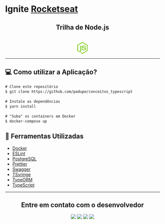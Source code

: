 # Ignite [Rocketseat](https://rocketseat.com.br/ 'Rocketseat')

<div align="center">
    <h2>Trilha de Node.js</h2>
</div>

<div align="center" style="display: inline_block"><br>
      <img align="center" alt="Padupe-Node" height="40" width="40" src="https://github.com/devicons/devicon/blob/master/icons/nodejs/nodejs-original.svg">
</div>

---

## 💻 Como utilizar a Aplicação?

```
# Clone este repositório
$ git clone https://github.com/padupe/conceitos_typescript

# Instale as dependências
$ yarn install

# "Suba" os containers em Docker
$ docker-compose up
```

## 🔧 Ferramentas Utilizadas

- [Docker](https://www.docker.com/ 'Docker')
- [ESLint](https://eslint.org/ 'ESLint')
- [PostgreSQL](https://www.postgresql.org/ 'PostgreSQL')
- [Prettier](https://prettier.io/ 'Prettier')
- [Swagger](https://swagger.io/ 'Swagger')
- [TSyringe](https://github.com/microsoft/tsyringe 'TSyringe')
- [TypeORM](https://typeorm.io/#/ 'TypeORM')
- [TypeScript](https://www.typescriptlang.org/ 'TypeScript')

---

<div align="center">
    <h2>Entre em contato com o desenvolvedor</h2>
  <a href="https://www.linkedin.com/in/paulo-eduardo-peixoto-2155a866/" target="_blank"><img src="https://img.shields.io/badge/LinkedIn-0077B5?style=for-the-badge&logo=linkedin&logoColor=white" target="_blank"></a>
  <a href="mailto:peixoto.pauloeduardo@gmail.com" target="_blank"><img src="https://img.shields.io/badge/Gmail-D14836?style=for-the-badge&logo=gmail&logoColor=white" target="_blank"></a>
 	<a href="https://api.whatsapp.com/send?phone=5512988268618" target="_blank"><img src="https://img.shields.io/badge/WhatsApp-25D366?style=for-the-badge&logo=whatsapp&logoColor=white" target="_blank"></a>
  <a href="https://t.me/Padupe" target="_blank"><img src="https://img.shields.io/badge/Telegram-2CA5E0?style=for-the-badge&logo=telegram&logoColor=white" target="_blank"></a>
</div>
